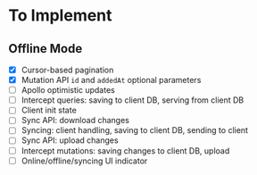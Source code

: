 # To Implement

## Offline Mode

- [x] Cursor-based pagination
- [x] Mutation API `id` and `addedAt` optional parameters
- [ ] Apollo optimistic updates
- [ ] Intercept queries: saving to client DB, serving from client DB
- [ ] Client init state
- [ ] Sync API: download changes
- [ ] Syncing: client handling, saving to client DB, sending to client
- [ ] Sync API: upload changes
- [ ] Intercept mutations: saving changes to client DB, upload
- [ ] Online/offline/syncing UI indicator
